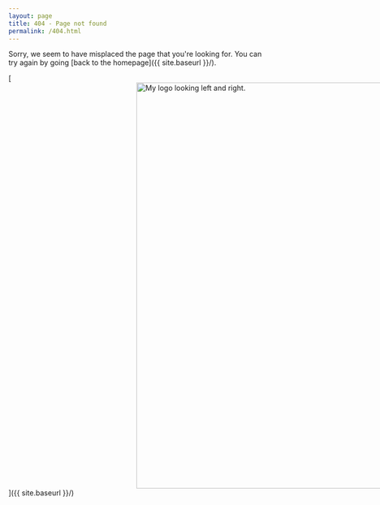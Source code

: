 ```yaml
---
layout: page
title: 404 - Page not found
permalink: /404.html
---
```


Sorry, we seem to have misplaced the page that you're looking for.
You can try again by going [back to the homepage]({{ site.baseurl }}/).

[<img src="{{ site.baseurl }}/images/404 teiResa.gif" alt="My logo looking left and right." style="width: 800px; margin-left: 50%;"/>]({{ site.baseurl }}/)
